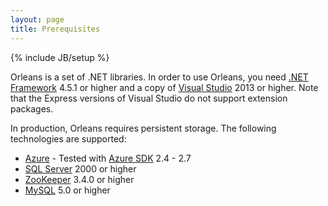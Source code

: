 ```yaml
---
layout: page
title: Prerequisites
---
```

{% include JB/setup %}


Orleans is a set of .NET libraries. In order to use Orleans, you need [.NET Framework](http://www.microsoft.com/net) 4.5.1 or higher and a copy of [Visual Studio](https://www.visualstudio.com) 2013 or higher. Note that the Express versions of Visual Studio do not support extension packages.

In production, Orleans requires persistent storage. The following technologies are supported:
* [Azure](https://azure.microsoft.com/en-us/pricing) - Tested with [Azure SDK](http://azure.microsoft.com/en-us/downloads) 2.4 - 2.7
* [SQL Server](https://www.microsoft.com/en-us/server-cloud/products/sql-server) 2000 or higher
* [ZooKeeper](https://zookeeper.apache.org) 3.4.0 or higher
* [MySQL](https://www.mysql.com) 5.0 or higher